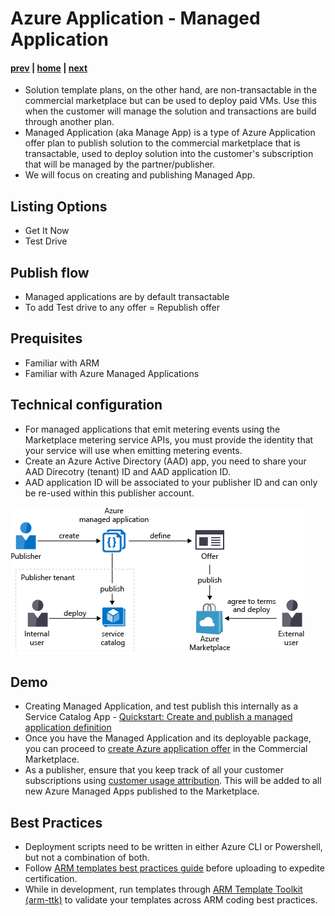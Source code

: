 # Azure Application - Managed Application
#### [prev](./saastransact.md) | [home](./welcome.md)  | [next](./references.md)
- Solution template plans, on the other hand, are non-transactable in the commercial marketplace but can be used to deploy paid VMs. Use this when the customer will manage the solution and transactions are build through another plan.
- Managed Application (aka Manage App) is a type of Azure Application offer plan to publish solution to the commercial marketplace that is transactable, used to deploy solution into the customer's subscription that will be managed by the partner/publisher.  
- We will focus on creating and publishing Managed App.

## Listing Options
- Get It Now
- Test Drive

## Publish flow
- Managed applications are by default transactable
- To add Test drive to any offer = Republish offer

## Prequisites 
- Familiar with ARM
- Familiar with Azure Managed Applications

## Technical configuration
- For managed applications that emit metering events using the Marketplace metering service APIs, you must provide the identity that your service will use when emitting metering events.
- Create an Azure Active Directory (AAD) app, you need to share your AAD Direcotry (tenant) ID and AAD application ID.
- AAD application ID will be associated to your publisher ID and can only be re-used within this publisher account.

![Managed App Options](/images/manage_app_options.png)

## Demo
- Creating Managed Application, and test publish this internally as a Service Catalog App - [Quickstart: Create and publish a managed application definition](https://docs.microsoft.com/en-us/azure/azure-resource-manager/managed-applications/publish-service-catalog-app?tabs=azure-powershell)
- Once you have the Managed Application and its deployable package, you can proceed to [create Azure application offer](https://docs.microsoft.com/en-us/azure/marketplace/create-new-azure-apps-offer) in the Commercial Marketplace.
- As a publisher, ensure that you keep track of all your customer subscriptions using [customer usage attribution](https://docs.microsoft.com/en-us/azure/marketplace/azure-partner-customer-usage-attribution).  This will be added to all new Azure Managed Apps published to the Marketplace.

## Best Practices
- Deployment scripts need to be written in either Azure CLI or Powershell, but not a combination of both.
- Follow [ARM templates best practices guide](https://aka.ms/Best-Practices-Guide) before uploading to expedite certification.
- While in development, run templates through [ARM Template Toolkit (arm-ttk)](https://github.com/Azure/arm-ttk) to validate your templates across ARM coding best practices.
